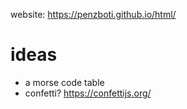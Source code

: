 website: https://penzboti.github.io/html/

# ideas
- a morse code table
- confetti? https://confettijs.org/